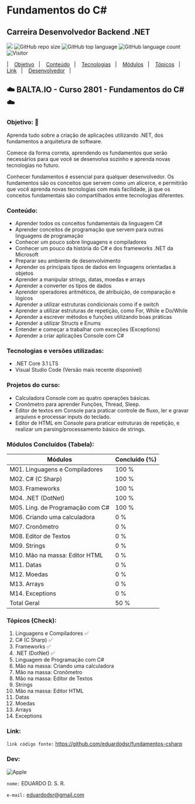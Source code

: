# Fundamentos do C#

## Carreira Desenvolvedor Backend .NET

[![](https://img.shields.io/badge/made_by-eduardodsr-green)](https://github.com/eduardodsr/)
![GitHub repo size](https://img.shields.io/github/repo-size/eduardodsr/fundamentos-csharp)
![GitHub top language](https://img.shields.io/github/languages/top/eduardodsr/fundamentos-csharp)
![GitHub language count](https://img.shields.io/github/languages/count/eduardodsr/fundamentos-csharp)
![Visitor](https://visitor-badge.glitch.me/badge?page_id=eduardodsr.fundamentos-csharp)

<p align="left"> |&nbsp;&nbsp;&nbsp; 
  <a href="#objetivo">Objetivo</a>&nbsp;&nbsp;&nbsp;|&nbsp;&nbsp;&nbsp;
  <a href="#conteudo">Conteúdo</a>&nbsp;&nbsp;&nbsp;|&nbsp;&nbsp;&nbsp;
  <a href="#tecnologias">Tecnologias</a>&nbsp;&nbsp;&nbsp;|&nbsp;&nbsp;&nbsp;
  <a href="#modulos">Módulos</a>&nbsp;&nbsp;&nbsp;|&nbsp;&nbsp;&nbsp;
  <a href="#topicos">Tópicos</a>&nbsp;&nbsp;&nbsp;|&nbsp;&nbsp;&nbsp;
  <a href="#link">Link</a>&nbsp;&nbsp;&nbsp;|&nbsp;&nbsp;&nbsp;
  <a href="#dev">Desenvolvedor</a>&nbsp;&nbsp;&nbsp;|&nbsp;&nbsp;&nbsp;
</p>
 
## :cloud:  BALTA.IO - Curso 2801 - Fundamentos do C#  :cloud:

<span id="objetivo">

### Objetivo:   🎯

Aprenda tudo sobre a criação de aplicações utilizando .NET, dos fundamentos a arquitetura de software.

Comece da forma correta, aprendendo os fundamentos que serão necessários para que você se desenvolva sozinho e aprenda novas tecnologias no futuro.

Conhecer fundamentos é essencial para qualquer desenvolvedor. Os fundamentos são os conceitos que servem como um alicerce, e permitirão que você aprenda novas tecnologias com mais facilidade, já que os conceitos fundamentais são compartilhados entre tecnologias diferentes.

<span id="conteudo">
 
### Conteúdo:

*   Aprender todos os conceitos fundamentais da linguagem C#
*   Aprender conceitos de programação que servem para outras linguagens de programação
*   Conhecer um pouco sobre linguagens e compiladores
*   Conhecer um pouco da história do C# e dos frameworks .NET da Microsoft
*   Preparar seu ambiente de desenvolvimento
*   Aprender os principais tipos de dados em linguagens orientadas à objetos
*   Aprender a manipular strings, datas, moedas e arrays
*   Aprender a converter os tipos de dados
*   Aprender operadores aritméticos, de atribuição, de comparação e lógicos
*   Aprender a utilizar estruturas condicionais como if e switch
*   Aprender a utilizar estruturas de repetição, como For, While e Do/While
*   Aprender a escrever métodos e funções utilizando boas práticas
*   Aprender a utilizar Structs e Enums
*   Entender e começar a trabalhar com exceções (Exceptions)
*   Aprender a criar aplicações Console com C#

<span id="tecnologias">
 
### Tecnologias e versões utilizadas:

*   .NET Core 3.1 LTS
*   Visual Studio Code (Versão mais recente disponível)

<span id="projetos">

### Projetos do curso:

*   Calculadora Console com as quatro operações básicas.
*   Cronômetro para aprender Funções, Thread, Sleep.
*   Editor de textos em Console para praticar controle de fluxo, ler e gravar arquivos e processar inputs do teclado.
*   Editor de HTML em Console para praticar estruturas de repetição, e realizar um parsing/processamento básico de strings.

<span id="modulos">

### Módulos Concluídos (Tabela):

Módulos   | Concluído (%)
--------- | ------
M01. Linguagens e Compiladores | 100 %
M02. C# (C Sharp) | 100 %
M03. Frameworks  | 100 %
M04. .NET (DotNet) | 100 %
M05. Ling. de Programação com C# | 100 %
M06. Criando uma calculadora | 0 %
M07. Cronômetro  | 0 %
M08. Editor de Textos | 0 %
M09. Strings | 0 %
M10. Mão na massa: Editor HTML | 0 %
M11. Datas | 0 %
M12. Moedas | 0 %
M13. Arrays | 0 %
M14. Exceptions | 0 % 
Total Geral | 50 %

<span id="topicos">
  
### Tópicos (Check):

01. Linguagens e Compiladores :white_check_mark:
02. C# (C Sharp) :white_check_mark:
03. Frameworks :white_check_mark:
04. .NET (DotNet) :white_check_mark:
05. Linguagem de Programação com C#
06. Mão na massa: Criando uma calculadora
07. Mão na massa: Cronômetro
08. Mão na massa: Editor de Textos
09. Strings
10. Mão na massa: Editor HTML
11. Datas
12. Moedas
13. Arrays
14. Exceptions

<span id="#link"> 
  
### Link:

``` link código fonte: ```  <https://github.com/eduardodsr/fundamentos-csharp>

<span id="dev"> 
 
### Dev:
 
![Apple](https://img.shields.io/badge/Apple-laptop-999999?style=for-the-badge&logo=apple&logoColor=white)

``` nome: ``` EDUARDO D. S. R.
 
``` e-mail: ``` <eduardodsr@gmail.com> 
